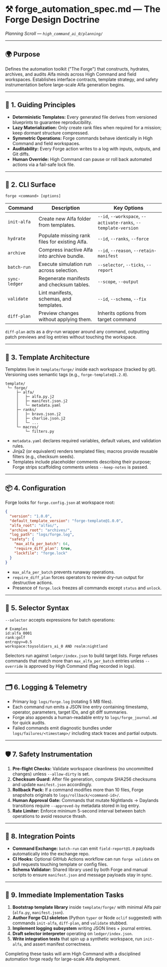 # ⚒️ forge_automation_spec.md — The Forge Design Doctrine

*Planning Scroll — `high_command_ai_0/planning/`*

---

## 🌍 Purpose

Defines the automation toolkit ("The Forge") that constructs, hydrates, archives, and audits Alfa minds across High Command and field workspaces. Establishes interface contracts, template strategy, and safety instrumentation before large-scale Alfa generation begins.

---

## 🧭 1. Guiding Principles

- **Deterministic Templates:** Every generated file derives from versioned blueprints to guarantee reproducibility.
- **Lazy Materialization:** Only create rank files when required for a mission; keep dormant structure compressed.
- **Symmetric Operations:** Forge commands behave identically in High Command and field workspaces.
- **Auditability:** Every Forge action writes to a log with inputs, outputs, and Git diffs.
- **Human Override:** High Command can pause or roll back automated actions via a fail-safe lock file.

---

## 🔧 2. CLI Surface

`forge <command> [options]`

| Command | Description | Key Options |
|---------|-------------|-------------|
| `init-alfa` | Create new Alfa folder from templates. | `--id`, `--workspace`, `--activate-ranks`, `--template-version` |
| `hydrate` | Populate missing rank files for existing Alfa. | `--id`, `--ranks`, `--force` |
| `archive` | Compress inactive Alfa into archive bundle. | `--id`, `--reason`, `--retain-manifest` |
| `batch-run` | Execute simulation run across selection. | `--selector`, `--ticks`, `--report` |
| `sync-ledger` | Regenerate manifests and checksum tables. | `--scope`, `--output` |
| `validate` | Lint manifests, schemas, and templates. | `--id`, `--schema`, `--fix` |
| `diff-plan` | Preview changes without applying them. | Inherits options from target command |

`diff-plan` acts as a dry-run wrapper around any command, outputting patch previews and log entries without touching the workspace.

---

## 🧱 3. Template Architecture

Templates live in `template/forge/` inside each workspace (tracked by git). Versioning uses semantic tags (e.g., `forge-template@1.2.0`).

```plaintext
template/
 └─ forge/
     ├─ alfa/
     │   ├─ alfa.py.j2
     │   ├─ manifest.json.j2
     │   └─ metadata.yaml
     ├─ ranks/
     │   ├─ bravo.json.j2
     │   ├─ charlie.json.j2
     │   └─ ...
     └─ macros/
         └─ filters.py
```

- `metadata.yaml` declares required variables, default values, and validation rules.
- Jinja2 (or equivalent) renders templated files; macros provide reusable filters (e.g., checksum seeds).
- Templates include placeholder comments describing their purpose; Forge strips scaffolding comments unless `--keep-notes` is passed.

---

## 📦 4. Configuration

Forge looks for `forge.config.json` at workspace root:

```json
{
  "version": "1.0.0",
  "default_template_version": "forge-template@1.0.0",
  "alfa_root": "alfas/",
  "archive_root": "archives/",
  "log_path": "logs/forge.log",
  "safety": {
    "max_alfa_per_batch": 64,
    "require_diff_plan": true,
    "lockfile": "forge.lock"
  }
}
```

- `max_alfa_per_batch` prevents runaway operations.
- `require_diff_plan` forces operators to review dry-run output for destructive actions.
- Presence of `forge.lock` freezes all commands except `status` and `unlock`.

---

## 🧮 5. Selector Syntax

`--selector` accepts expressions for batch operations:

```text
# Examples
id:alfa_0001
rank:golf
entropy>=0.5
workspace:toysoldiers_ai_0 AND realm:nightland
```

Selectors run against `ledger/index.json` to build target lists. Forge refuses commands that match more than `max_alfa_per_batch` entries unless `--override` is approved by High Command (flag recorded in logs).

---

## 🗂️ 6. Logging & Telemetry

- Primary log: `logs/forge.log` (rotating 5 MB files).
- Each command run emits a JSON line entry containing timestamp, operator, parameters, target IDs, and git diff summaries.
- Forge also appends a human-readable entry to `logs/forge_journal.md` for quick audits.
- Failed commands emit diagnostic bundles under `logs/failures/<timestamp>/` including stack traces and partial outputs.

---

## 🛡️ 7. Safety Instrumentation

1. **Pre-flight Checks:** Validate workspace cleanliness (no uncommitted changes) unless `--allow-dirty` is set.
2. **Checksum Guard:** After file generation, compute SHA256 checksums and update `manifest.json` accordingly.
3. **Rollback Pack:** If a command modifies more than 10 files, Forge snapshots originals to `logs/rollback/<command-id>/`.
4. **Human Approval Gate:** Commands that mutate Nightlands -> Daylands transitions require `--approved-by` metadata stored in log entry.
5. **Rate Limiter:** Enforce minimum 5-second interval between batch operations to avoid resource thrash.

---

## 🔄 8. Integration Points

- **Command Exchange:** `batch-run` can emit `field-report@1.0` payloads automatically into the exchange repo.
- **CI Hooks:** Optional GitHub Actions workflow can run `forge validate` on pull requests touching template or config files.
- **Schema Validator:** Shared library used by both Forge and manual scripts to ensure `manifest.json` and message payloads stay in sync.

---

## 🚀 9. Immediate Implementation Tasks

1. **Bootstrap template library** inside `template/forge/` with minimal Alfa pair (`alfa.py`, `manifest.json`).
2. **Author Forge CLI skeleton** (Python `typer` or Node `oclif` suggested) with commands `init-alfa`, `diff-plan`, and `validate` stubbed.
3. **Implement logging subsystem** writing JSON lines + journal entries.
4. **Draft selector interpreter** operating on `ledger/index.json`.
5. **Write integration tests** that spin up a synthetic workspace, run `init-alfa`, and assert manifest correctness.

Completing these tasks will arm High Command with a disciplined automation forge ready for large-scale Alfa deployment.
